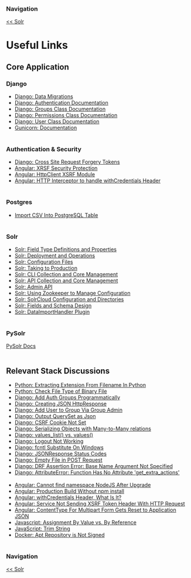 ### Navigation
[<< Solr](SOLR.md)

# Useful Links
## Core Application
### Django
- [Django: Data Migrations](https://docs.djangoproject.com/en/3.0/topics/migrations/#data-migrations)<br>
- [Django: Authentication Documentation](https://docs.djangoproject.com/en/3.0/topics/auth/default/)<br>
- [Django: Groups Class Documentation](https://docs.djangoproject.com/en/3.0/ref/contrib/auth/#django.contrib.auth.models.Group)<br>
- [Django: Permissions Class Documentation](https://docs.djangoproject.com/en/3.0/topics/auth/default/#permissions-and-authorization)<br>
- [Django: User Class Documentation](https://docs.djangoproject.com/en/3.0/topics/auth/default/#user-objects)<br>
- [Gunicorn: Documentation](https://docs.gunicorn.org/en/stable/run.html)<br><br>
###  Authentication & Security 
- [Django: Cross Site Request Forgery Tokens](https://docs.djangoproject.com/en/3.0/ref/csrf/)<br>
- [Angular: XRSF Security Protection](https://angular.io/guide/http#security-xsrf-protection)<br>
- [Angular: HttpClient XSRF Module](https://angular.io/api/common/http/HttpClientXsrfModule)<br>
- [Angular: HTTP Interceptor to handle withCredentials Header](https://weblog.west-wind.com/posts/2019/Apr/07/Creating-a-custom-HttpInterceptor-to-handle-withCredentials)<br><br>
### Postgres
- [Import CSV Into PostgreSQL Table](https://www.postgresqltutorial.com/import-csv-file-into-posgresql-table/)<br><br>
### Solr
- [Solr: Field Type Definitions and Properties](https://lucene.apache.org/solr/guide/8_7/field-type-definitions-and-properties.html)
- [Solr: Deployment and Operations](https://lucene.apache.org/solr/guide/8_6/deployment-and-operations.html#deployment-and-operations)<br>
- [Solr: Configuration Files](https://lucene.apache.org/solr/guide/8_6/solr-configuration-files.html)<br>
- [Solr: Taking to Production](https://lucene.apache.org/solr/guide/8_6/taking-solr-to-production.html)<br>
- [Solr: CLI Collection and Core Management](https://lucene.apache.org/solr/guide/8_6/solr-control-script-reference.html#collections-and-cores)<br>
- [Solr: API Collection and Core Management](https://lucene.apache.org/solr/guide/8_2/collection-management.html#collection-management)<br>
- [Solr: Admin API](https://lucene.apache.org/solr/guide/6_6/coreadmin-api.html)
- [Solr: Using Zookeeper to Manage Configuration](https://lucene.apache.org/solr/guide/6_6/using-zookeeper-to-manage-configuration-files.html)<br>
- [Solr: SolrCloud Configuration and Directories](https://lucene.apache.org/solr/guide/8_6/solr-control-script-reference.html#configuration-directories-and-solrcloud)<br>
- [Solr: Fields and Schema Design](https://lucene.apache.org/solr/guide/8_6/overview-of-documents-fields-and-schema-design.html#overview-of-documents-fields-and-schema-design)<br>
- [Solr: DataImportHandler Plugin](https://github.com/rohitbemax/dataimporthandler)<br><br>

### PySolr
[PySolr Docs](https://github.com/django-haystack/pysolr)<br><br>

## Relevant Stack Discussions
- [Python: Extracting Extension From Filename In Python](https://stackoverflow.com/questions/541390/extracting-extension-from-filename-in-python)<br>
- [Python: Check File Type of Binary File](https://stackoverflow.com/questions/898669/how-can-i-detect-if-a-file-is-binary-non-text-in-python)
- [Django: Add Auth Groups Programmatically](https://stackoverflow.com/questions/25024795/django-1-7-where-to-put-the-code-to-add-groups-programmatically/25803284#25803284)<br>
- [Django: Creating JSON HttpResponse](https://stackoverflow.com/questions/2428092/creating-a-json-response-using-django-and-python)<br>
- [Django: Add User to Group Via Group Admin](https://stackoverflow.com/questions/39485067/django-add-user-to-group-via-django-admin/39648244)<br>
- [Django: Output QuerySet as Json](https://stackoverflow.com/questions/15874233/output-django-queryset-as-json)<br>
- [Django: CSRF Cookie Not Set](https://stackoverflow.com/questions/17716624/django-csrf-cookie-not-set)<br>
- [Django: Serializing Objects with Many-to-Many relations](https://stackoverflow.com/questions/34474893/django-serializer-manyrelatedmanager-object-at-xx-is-not-json-serializable)<br>
- [Django: values_list() vs. values()](https://stackoverflow.com/questions/37205793/django-values-list-vs-values)<br>
- [Django: Logout Not Working](https://stackoverflow.com/questions/2074980/django-logout-problem)
- [Django: fcntl Substitute On Windows](https://stackoverflow.com/questions/1422368/fcntl-substitute-on-windows)<br>
- [Django: JSONResponse Status Codes](https://stackoverflow.com/questions/35059916/how-to-change-status-of-jsonrespons)
- [Django: Empty File in POST Request](https://stackoverflow.com/questions/57549343/why-does-request-filesfile-open-is-none-though-request-files-file-nam)<br>
- [Django: DRF Assertion Error: Base Name Argument Not Specified](https://stackoverflow.com/questions/48548622/base-name-argument-not-specified-and-could-not-automatically-determine-the-name/48556690)<br>
- [Django: AttributeError: Function Has No Attribute 'get_extra_actions'](https://stackoverflow.com/questions/52514856/django-rest-framework-attributeerror-function-object-has-no-attribute-get-ex)<br><br>
- [Angular: Cannot find namespace NodeJS After Upgrade](https://stackoverflow.com/questions/42940954/cannot-find-namespace-nodejs-after-webpack-upgrade)<br>
- [Angular: Production Build Without npm install](https://stackoverflow.com/questions/51083391/building-angular-for-production-without-installing-devdependencies)<br>
- [Angular: withCredentials Header, What Is It?](https://stackoverflow.com/questions/27406994/http-requests-withcredentials-what-is-this-and-why-using-it)<br>
- [Angular: Service Not Sending XSRF Token Header With HTTP Request](https://stackoverflow.com/questions/50510998/angular-6-does-not-add-x-xsrf-token-header-to-http-request)<br>
- [Angular: ContentType For Multipart Form Gets Reset to Application JSON](https://stackoverflow.com/questions/51228368/angular-5-content-type-multipart-form-data-gets-reset-to-application-json)<br>
- [Javascript: Assignment By Value vs. By Reference](https://stackoverflow.com/questions/40133582/assign-value-not-reference-in-javascript)<br>
- [JavaScript: Trim String](https://stackoverflow.com/questions/952924/javascript-chop-slice-trim-off-last-character-in-string)<br>
- [Docker: Apt Repository is Not Signed](https://stackoverflow.com/questions/59139453/repository-is-not-signed-in-docker-build)<br><br>

### Navigation
[<< Solr](SOLR.md)
